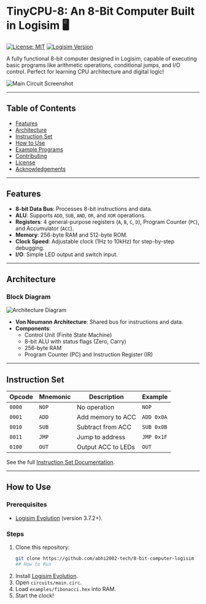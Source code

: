 # TinyCPU-8: An 8-Bit Computer Built in Logisim 🖥️

[![License: MIT](https://img.shields.io/badge/License-MIT-blue.svg)](LICENSE)
[![Logisim Version](https://img.shields.io/badge/Logisim-3.7.2-green.svg)](http://www.cburch.com/logisim/)

A fully functional 8-bit computer designed in Logisim, capable of executing basic programs like arithmetic operations, conditional jumps, and I/O control. Perfect for learning CPU architecture and digital logic!

![Main Circuit Screenshot](images/cpu-screenshot.png)

---

## Table of Contents
- [Features](#features)
- [Architecture](#architecture)
- [Instruction Set](#instruction-set)
- [How to Use](#how-to-use)
- [Example Programs](#example-programs)
- [Contributing](#contributing)
- [License](#license)
- [Acknowledgements](#acknowledgements)

---

## Features
- **8-bit Data Bus**: Processes 8-bit instructions and data.
- **ALU**: Supports `ADD`, `SUB`, `AND`, `OR`, and `XOR` operations.
- **Registers**: 4 general-purpose registers (`A`, `B`, `C`, `D`), Program Counter (`PC`), and Accumulator (`ACC`).
- **Memory**: 256-byte RAM and 512-byte ROM.
- **Clock Speed**: Adjustable clock (1Hz to 10kHz) for step-by-step debugging.
- **I/O**: Simple LED output and switch input.

---

## Architecture
### Block Diagram
![Architecture Diagram](images/architecture-diagram.png)

- **Von Neumann Architecture**: Shared bus for instructions and data.
- **Components**:
  - Control Unit (Finite State Machine)
  - 8-bit ALU with status flags (Zero, Carry)
  - 256-byte RAM
  - Program Counter (PC) and Instruction Register (IR)

---

## Instruction Set
| Opcode | Mnemonic | Description           | Example           |
|--------|----------|-----------------------|-------------------|
| `0000` | `NOP`    | No operation          | `NOP`             |
| `0001` | `ADD`    | Add memory to ACC     | `ADD 0x0A`        |
| `0010` | `SUB`    | Subtract from ACC     | `SUB 0x0B`        |
| `0011` | `JMP`    | Jump to address       | `JMP 0x1F`        |
| `0100` | `OUT`    | Output ACC to LEDs    | `OUT`             |

See the full [Instruction Set Documentation](docs/instruction-set.md).

---

## How to Use
### Prerequisites
- [Logisim Evolution](https://github.com/logisim-evolution/logisim-evolution) (version 3.7.2+).

### Steps
1. Clone this repository:
   ```bash
   git clone https://github.com/abhi2002-tech/8-bit-computer-logisim
   ## How to Run
2. Install [Logisim Evolution](https://github.com/logisim-evolution/logisim-evolution).
3. Open `circuits/main.circ`.
4. Load `examples/fibonacci.hex` into RAM.
5. Start the clock!
